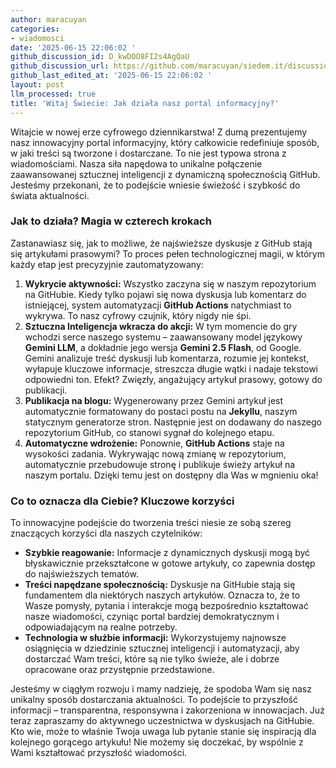 ```yaml
---
author: maracuyan
categories:
- wiadomosci
date: '2025-06-15 22:06:02 '
github_discussion_id: D_kwDOO8FI2s4AgQaU
github_discussion_url: https://github.com/maracuyan/siedem.it/discussions/20
github_last_edited_at: '2025-06-15 22:06:02 '
layout: post
llm_processed: true
title: 'Witaj Świecie: Jak działa nasz portal informacyjny?'
---
```


Witajcie w nowej erze cyfrowego dziennikarstwa! Z dumą prezentujemy nasz innowacyjny portal informacyjny, który całkowicie redefiniuje sposób, w jaki treści są tworzone i dostarczane. To nie jest typowa strona z wiadomościami. Nasza siła napędowa to unikalne połączenie zaawansowanej sztucznej inteligencji z dynamiczną społecznością GitHub. Jesteśmy przekonani, że to podejście wniesie świeżość i szybkość do świata aktualności.

### Jak to działa? Magia w czterech krokach

Zastanawiasz się, jak to możliwe, że najświeższe dyskusje z GitHub stają się artykułami prasowymi? To proces pełen technologicznej magii, w którym każdy etap jest precyzyjnie zautomatyzowany:

1.  **Wykrycie aktywności:** Wszystko zaczyna się w naszym repozytorium na GitHubie. Kiedy tylko pojawi się nowa dyskusja lub komentarz do istniejącej, system automatyzacji **GitHub Actions** natychmiast to wykrywa. To nasz cyfrowy czujnik, który nigdy nie śpi.
2.  **Sztuczna Inteligencja wkracza do akcji:** W tym momencie do gry wchodzi serce naszego systemu – zaawansowany model językowy **Gemini LLM**, a dokładnie jego wersja **Gemini 2.5 Flash**, od Google. Gemini analizuje treść dyskusji lub komentarza, rozumie jej kontekst, wyłapuje kluczowe informacje, streszcza długie wątki i nadaje tekstowi odpowiedni ton. Efekt? Zwięzły, angażujący artykuł prasowy, gotowy do publikacji.
3.  **Publikacja na blogu:** Wygenerowany przez Gemini artykuł jest automatycznie formatowany do postaci postu na **Jekyllu**, naszym statycznym generatorze stron. Następnie jest on dodawany do naszego repozytorium GitHub, co stanowi sygnał do kolejnego etapu.
4.  **Automatyczne wdrożenie:** Ponownie, **GitHub Actions** staje na wysokości zadania. Wykrywając nową zmianę w repozytorium, automatycznie przebudowuje stronę i publikuje świeży artykuł na naszym portalu. Dzięki temu jest on dostępny dla Was w mgnieniu oka!

### Co to oznacza dla Ciebie? Kluczowe korzyści

To innowacyjne podejście do tworzenia treści niesie ze sobą szereg znaczących korzyści dla naszych czytelników:

*   **Szybkie reagowanie:** Informacje z dynamicznych dyskusji mogą być błyskawicznie przekształcone w gotowe artykuły, co zapewnia dostęp do najświeższych tematów.
*   **Treści napędzane społecznością:** Dyskusje na GitHubie stają się fundamentem dla niektórych naszych artykułów. Oznacza to, że to Wasze pomysły, pytania i interakcje mogą bezpośrednio kształtować nasze wiadomości, czyniąc portal bardziej demokratycznym i odpowiadającym na realne potrzeby.
*   **Technologia w służbie informacji:** Wykorzystujemy najnowsze osiągnięcia w dziedzinie sztucznej inteligencji i automatyzacji, aby dostarczać Wam treści, które są nie tylko świeże, ale i dobrze opracowane oraz przystępnie przedstawione.

Jesteśmy w ciągłym rozwoju i mamy nadzieję, że spodoba Wam się nasz unikalny sposób dostarczania aktualności. To podejście to przyszłość informacji – transparentna, responsywna i zakorzeniona w innowacjach. Już teraz zapraszamy do aktywnego uczestnictwa w dyskusjach na GitHubie. Kto wie, może to właśnie Twoja uwaga lub pytanie stanie się inspiracją dla kolejnego gorącego artykułu! Nie możemy się doczekać, by wspólnie z Wami kształtować przyszłość wiadomości.
